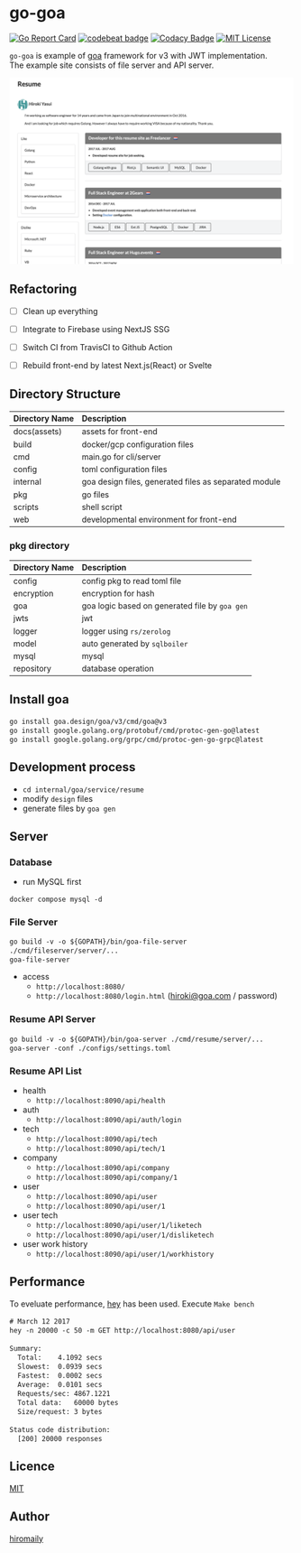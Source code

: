 # go-goa

[![Go Report Card](https://goreportcard.com/badge/github.com/hiromaily/go-goa)](https://goreportcard.com/report/github.com/hiromaily/go-goa)
[![codebeat badge](https://codebeat.co/badges/f2ee2ed0-5588-46f9-a47e-d50633a06739)](https://codebeat.co/projects/github-com-hiromaily-go-goa-master)
[![Codacy Badge](https://api.codacy.com/project/badge/Grade/f207ca57e48e456389341fc41bb06951)](https://www.codacy.com/app/hiromaily2/go-goa?utm_source=github.com&amp;utm_medium=referral&amp;utm_content=hiromaily/go-goa&amp;utm_campaign=Badge_Grade)
[![MIT License](http://img.shields.io/badge/license-MIT-blue.svg?style=flat)](https://raw.githubusercontent.com/hiromaily/go-goa/master/LICENSE)

`go-goa` is example of [goa](https://github.com/goadesign/goa) framework for v3 with JWT implementation.  
The example site consists of file server and API server.

![Example Resume Site](resume.png "example resume site")


## Refactoring
- [ ] Clean up everything
- [ ] Integrate to Firebase using NextJS SSG
- [ ] Switch CI from TravisCI to Github Action
- [ ] Rebuild front-end by latest Next.js(React) or Svelte


## Directory Structure
| Directory Name | Description                                           |
|:---------------|:------------------------------------------------------|
| docs(assets)   | assets for front-end                                  |
| build          | docker/gcp configuration files                        |
| cmd            | main.go for cli/server                                |
| config         | toml configuration files                              |
| internal       | goa design files, generated files as separated module |
| pkg            | go files                                              |
| scripts        | shell script                                          |
| web            | developmental environment for front-end               |

### pkg directory
| Directory Name | Description                                    |
|:---------------|:-----------------------------------------------|
| config         | config pkg to read toml file                   |
| encryption     | encryption for hash                            |
| goa            | goa logic based on generated file by `goa gen` |
| jwts           | jwt                                            |
| logger         | logger using `rs/zerolog`                      |
| model          | auto generated by `sqlboiler`                  |
| mysql          | mysql                                          |
| repository     | database operation                             |


## Install goa
```
go install goa.design/goa/v3/cmd/goa@v3
go install google.golang.org/protobuf/cmd/protoc-gen-go@latest
go install google.golang.org/grpc/cmd/protoc-gen-go-grpc@latest
```


## Development process
- `cd internal/goa/service/resume`
- modify `design` files
- generate files by `goa gen`


## Server
### Database
- run MySQL first
```
docker compose mysql -d
```

### File Server
```
go build -v -o ${GOPATH}/bin/goa-file-server ./cmd/fileserver/server/...
goa-file-server
```
- access
  - `http://localhost:8080/`
  - `http://localhost:8080/login.html` (hiroki@goa.com / password)

### Resume API Server
```
go build -v -o ${GOPATH}/bin/goa-server ./cmd/resume/server/...
goa-server -conf ./configs/settings.toml
```

### Resume API List
- health
  - `http://localhost:8090/api/health`
- auth
  - `http://localhost:8090/api/auth/login`
- tech
  - `http://localhost:8090/api/tech`
  - `http://localhost:8090/api/tech/1`
- company
  - `http://localhost:8090/api/company`
  - `http://localhost:8090/api/company/1`
- user
  - `http://localhost:8090/api/user`
  - `http://localhost:8090/api/user/1`
- user tech
  - `http://localhost:8090/api/user/1/liketech`
  - `http://localhost:8090/api/user/1/disliketech`
- user work history
  - `http://localhost:8090/api/user/1/workhistory`


## Performance
To eveluate performance, [hey](https://github.com/rakyll/hey) has been used.
Execute `Make bench`

```
# March 12 2017
hey -n 20000 -c 50 -m GET http://localhost:8080/api/user

Summary:
  Total:	4.1092 secs
  Slowest:	0.0939 secs
  Fastest:	0.0002 secs
  Average:	0.0101 secs
  Requests/sec:	4867.1221
  Total data:	60000 bytes
  Size/request:	3 bytes

Status code distribution:
  [200]	20000 responses
```

## Licence
[MIT](https://github.com/hiromaily/go-goa/blob/master/LICENSE)

## Author
[hiromaily](https://github.com/hiromaily)
